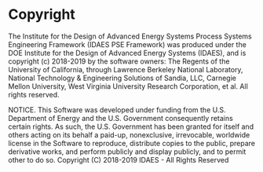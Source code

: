 Copyright
=========
The Institute for the Design of Advanced Energy Systems Process Systems Engineering
Framework (IDAES PSE Framework) was produced under the DOE Institute for the
Design of Advanced Energy Systems (IDAES), and is copyright (c) 2018-2019 by the
software owners: The Regents of the University of California, through Lawrence
Berkeley National Laboratory,  National Technology & Engineering Solutions of
Sandia, LLC, Carnegie Mellon University, West Virginia University Research
Corporation, et al.  All rights reserved.

NOTICE.  This Software was developed under funding from the U.S. Department of
Energy and the U.S. Government consequently retains certain rights. As such, the
U.S. Government has been granted for itself and others acting on its behalf a
paid-up, nonexclusive, irrevocable, worldwide license in the Software to
reproduce, distribute copies to the public, prepare derivative works, and
perform publicly and display publicly, and to permit other to do so. Copyright
(C) 2018-2019 IDAES - All Rights Reserved
